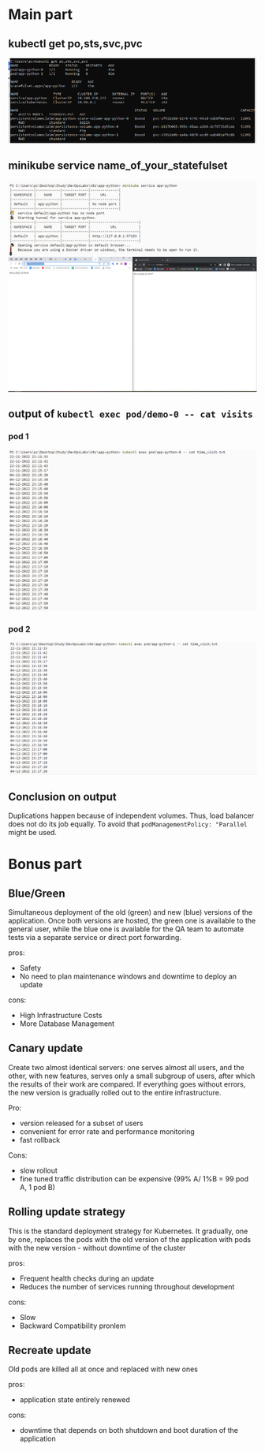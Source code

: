 # Main part

## kubectl get po,sts,svc,pvc
![1](./13screens/Capture.PNG)
## minikube service name_of_your_statefulset
![1](./13screens/2.PNG)
![1](./13screens/4.PNG)

## output of `kubectl exec pod/demo-0 -- cat visits`

### pod 1
![1](./13screens/5.PNG)
### pod 2
![1](./13screens/6.PNG)

## Conclusion on output
Duplications happen because of independent volumes. Thus, load balancer does not do its job equally. To avoid that `podManagementPolicy: "Parallel` might be used.


# Bonus part

## Blue/Green
Simultaneous deployment of the old (green) and new (blue) versions of the application. Once both versions are hosted, the green one is available to the general user, while the blue one is available for the QA team to automate tests via a separate service or direct port forwarding.

pros:
- Safety
- No need to plan maintenance windows and downtime to deploy an update

cons:
- High Infrastructure Costs
- More Database Management


## Canary update
Create two almost identical servers: one serves almost all users, and the other, with new features, serves only a small subgroup of users, after which the results of their work are compared. If everything goes without errors, the new version is gradually rolled out to the entire infrastructure.

Pro:

- version released for a subset of users
- convenient for error rate and performance monitoring
- fast rollback

Cons:

- slow rollout
- fine tuned traffic distribution can be expensive (99% A/ 1%B = 99 pod A, 1 pod B)


## Rolling update strategy
This is the standard deployment strategy for Kubernetes. It gradually, one by one, replaces the pods with the old version of the application with pods with the new version - without downtime of the cluster

pros:

- Frequent health checks during an update
- Reduces the number of services running throughout development

cons:
- Slow
- Backward Compatibility pronlem

## Recreate update
Old pods are killed all at once and replaced with new ones

pros: 
- application state entirely renewed

cons:
- downtime that depends on both shutdown and boot duration of the application